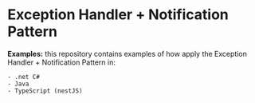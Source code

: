 # Exception Handler + Notification Pattern 

**Examples:** this repository contains examples of how apply the Exception Handler + Notification Pattern in:

	- .net C#
	- Java
	- TypeScript (nestJS)

